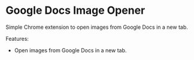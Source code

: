 # Google Docs Image Opener

Simple Chrome extension to open images from Google Docs in a new tab.

Features:

- Open images from Google Docs in a new tab.
